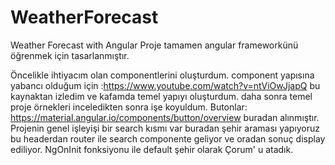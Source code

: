 # WeatherForecast
Weather Forecast with Angular
Proje tamamen angular frameworkünü öğrenmek için tasarlanmıştır.

Öncelikle ihtiyacım olan componentlerini oluşturdum. component yapısına yabancı olduğum için 
:https://www.youtube.com/watch?v=ntViOwJjapQ
bu kaynaktan izledim ve kafamda temel yapıyı oluşturdum.
daha sonra temel proje örnekleri inceledikten sonra işe koyuldum.
Butonlar:
https://material.angular.io/components/button/overview 
buradan alınmıştır.
Projenin genel işleyişi bir search kısmı var buradan şehir araması yapıyoruz bu  headerdan router ile search componente geliyor ve oradan sonuç display ediliyor. NgOnInit fonksiyonu ile default şehir olarak Çorum' u atadık.
